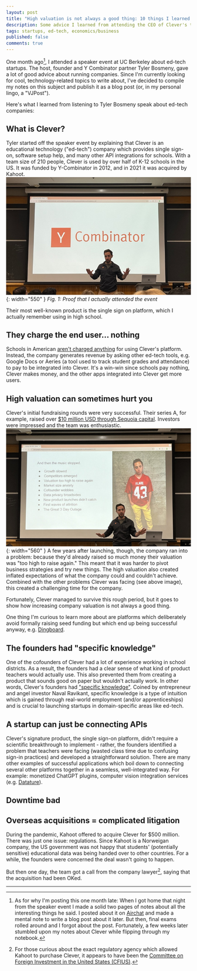 ```yaml
---
layout: post
title: "High valuation is not always a good thing: 10 things I learned from Clever's CEO"
description: Some advice I learned from attending the CEO of Clever's talk on startups last month at UC Berkeley.
tags: startups, ed-tech, economics/business
published: false
comments: true
---
```


One month ago[^fn-1], I attended a speaker event at UC Berkeley about ed-tech startups. 
The host, founder and Y Combinator partner Tyler Bosmeny, gave a lot of good advice about running companies.
Since I'm currently looking for cool, technology-related topics to write about, I've decided to compile my notes on this subject and publish it as a blog post (or, in my personal lingo, a "VJPost").

Here's what I learned from listening to Tyler Bosmeny speak about ed-tech companies:

## What is Clever? 
Tyler started off the speaker event by explaining that Clever is an educational technology ("ed-tech") company which provides single sign-on, software setup help, and many other API integrations for schools. 
With a team size of 210 people, Clever is used by over half of K-12 schools in the US. 
It was funded by Y-Combinator in 2012, and in 2021 it was acquired by Kahoot.
![Tyler Bosmeny standing behind a large Y Combinator logo in a college lecture hall](/assets/images/startup1.jpg){: width="550" }
*Fig. 1: Proof that I actually attended the event*

Their most well-known product is the single sign on platform, which I actually remember using in high school.

## They charge the end user... nothing
Schools in American [aren't charged anything](https://support.clever.com/hc/s/articles/202393278?language=en_US) for using Clever's platform. 
Instead, the company generates revenue by asking other ed-tech tools, e.g. Google Docs or Aeries (a tool used to track student grades and attendance) to pay to be integrated into Clever. It's a win-win since schools pay nothing, Clever makes money, and the other apps integrated into Clever get more users.
## High valuation can sometimes hurt you
Clever's initial fundraising rounds were very successful. 
Their series A, for example, raised over [$10 million USD through Sequoia capital](https://finance.yahoo.com/news/clever-raises-10-3-million-113000627.html).
Investors were impressed and the team was enthusiastic.
	![List of reasons why Clever started to hit a rough spot](/assets/images/startup2.jpg){: width="560" }
A few years after launching, though, the company ran into a problem: 
because they'd already raised so much money their valuation was "too high to raise again." 
This meant that it was harder to pivot business strategies and try new things. 
The high valuation also created inflated expectations of what the company could and couldn't achieve. 
Combined with the other problems Clever was facing (see above image), this created a challenging time for the company.

Fortunately, Clever managed to survive this rough period, but it goes to show how increasing company valuation is not always a good thing.

One thing I'm curious to learn more about are platforms which deliberately avoid formally raising seed funding but which end up being successful anyway, e.g. [Dingboard](https://dingboard.com/).
## The founders had "specific knowledge"
One of the cofounders of Clever had a lot of experience working in school districts. 
As a result, the founders had a clear sense of what kind of product teachers would actually use. 
This also prevented them from creating a product that sounds good on paper but wouldn't actually work.
In other words, Clever's founders had ["specific knowledge"](https://nav.al/specific-knowledge). Coined by entrepreneur and angel investor Naval Ravikant, specific knowledge is a type of intuition which is gained through real-world employment (and/or apprenticeships) and is crucial to launching startups in domain-specific areas like ed-tech.
## A startup can just be connecting APIs
Clever's signature product, the single sign-on platform, didn't require a scientific breakthrough to implement - rather, the founders identified a problem that teachers were facing (wasted class time due to confusing sign-in practices) and developed a straightforward solution.
There are many other examples of successful applications which boil down to connecting several other platforms together in a seamless, well-integrated way. For example: monetized ChatGPT plugins, computer vision integration services (e.g. [Datature](https://www.datature.io/)).
## Downtime bad

## Overseas acquisitions = complicated litigation
During the pandemic, Kahoot offered to acquire Clever for $500 million. 
There was just one issue: regulations.
Since Kahoot is a Norweigan company, the US government was not happy that students' (potentially sensitive) educational data was being handed over to other countries.
For a while, the founders were concerned the deal wasn't going to happen.

But then one day, the team got a call from the company lawyer[^fn-2], saying that the acquisition had been OKed.


----- 
[^fn-1]: As for why I'm posting this one month late: When I got home that night from the speaker event I made a solid two pages of notes about all the interesting things he said. I posted about it on [Airchat](https://www.air.chat/) and made a mental note to write a blog post about it later. But then, final exams rolled around and I forgot about the post. Fortunately, a few weeks later stumbled upon my notes about Clever while flipping through my notebook.
[^fn-2]: For those curious about the exact regulatory agency which allowed Kahoot to purchase Clever, it appears to have been the [Committee on Foreign Investment in the United States (CFIUS)](https://kahoot.com/investor/announcements/kahoots-acquisition-of-clever-update-regarding-expected-time-of-completion/).
